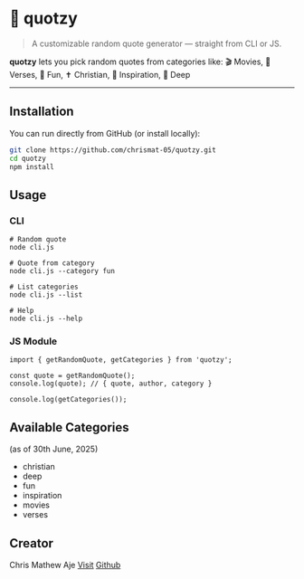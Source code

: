 # 🎲 quotzy

> A customizable random quote generator — straight from CLI or JS.

**quotzy** lets you pick random quotes from categories like:
🎬 Movies, 📖 Verses, 🤪 Fun, ✝️ Christian, 🌟 Inspiration, 🧠 Deep

---

## Installation

You can run directly from GitHub (or install locally):

```bash
git clone https://github.com/chrismat-05/quotzy.git
cd quotzy
npm install
```

## Usage
### CLI
```
# Random quote
node cli.js

# Quote from category
node cli.js --category fun

# List categories
node cli.js --list

# Help
node cli.js --help
```

### JS Module
```
import { getRandomQuote, getCategories } from 'quotzy';

const quote = getRandomQuote();
console.log(quote); // { quote, author, category }

console.log(getCategories());
```

## Available Categories
(as of 30th June, 2025)
- christian
- deep
- fun
- inspiration
- movies
- verses

## Creator
Chris Mathew Aje
[Visit](https://thecma.xyz/)
[Github](https://github.com/chrismat-05)